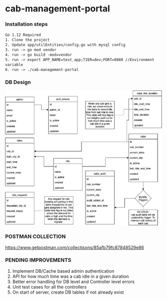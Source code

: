 # cab-management-portal

### Installation steps

```
Go 1.12 Required
1. Clone the project
2. Update app/utilEntities/config.go with mysql config
3. run -> go mod vendor
4. run -> go build -mod=vendor 
5. run -> export APP_NAME=test_app;TIER=dev;PORT=8080 //Environment variable
6. run -> ./cab-management-portal
```

### DB Design
![DB Design](carBooking.jpeg)

### POSTMAN COLLECTION
https://www.getpostman.com/collectisons/85afb79fc87848529e86


### PENDING IMPROVEMENTS
1. Implement DB/Cache based admin authentication
2. API for how much time was a cab idle in a given duration
3. Better error handling for DB level and Controller level errors
4. Unit test cases for all the controllers
5. On start of server, create DB tables if not already exist